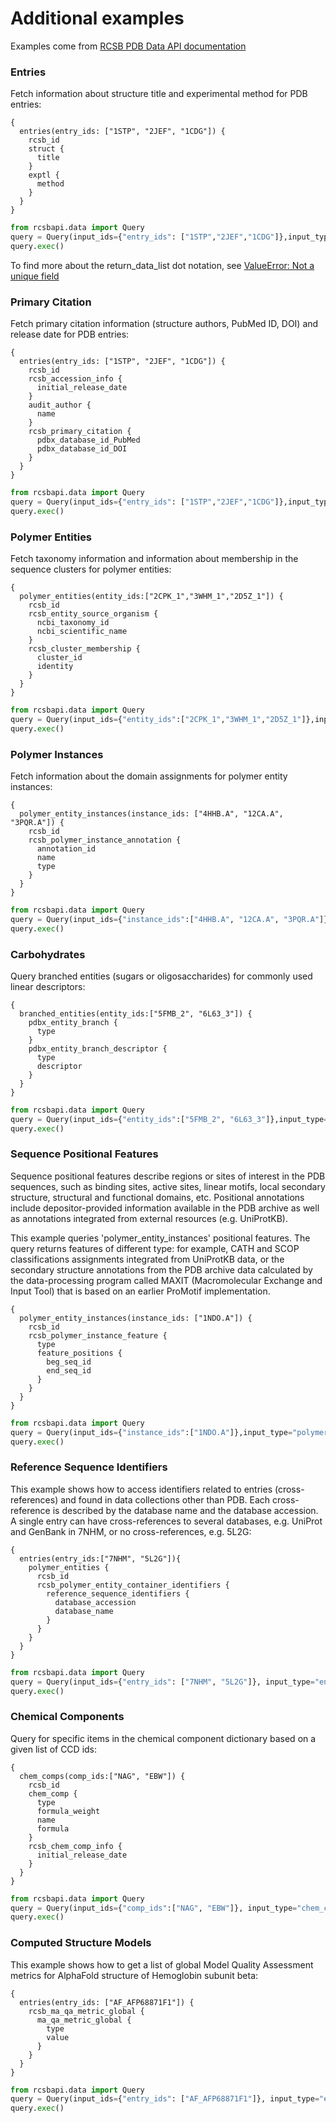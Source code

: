 # Additional examples
Examples come from [RCSB PDB Data API documentation](https://data.rcsb.org/#examples)

### Entries
Fetch information about structure title and experimental method for PDB entries:
```
{
  entries(entry_ids: ["1STP", "2JEF", "1CDG"]) {
    rcsb_id
    struct {
      title
    }
    exptl {
      method
    }
  }
}
```
```python
from rcsbapi.data import Query
query = Query(input_ids={"entry_ids": ["1STP","2JEF","1CDG"]},input_type="entries", return_data_list=["entries.rcsb_id", "struct.title", "exptl.method"])
query.exec()
```
To find more about the return_data_list dot notation, see [ValueError: Not a unique field](query_construction.md#valueerror-not-a-unique-field)

### Primary Citation
Fetch primary citation information (structure authors, PubMed ID, DOI) and release date for PDB entries:

```
{
  entries(entry_ids: ["1STP", "2JEF", "1CDG"]) {
    rcsb_id
    rcsb_accession_info {
      initial_release_date
    }
    audit_author {
      name
    }
    rcsb_primary_citation {
      pdbx_database_id_PubMed
      pdbx_database_id_DOI
    }
  }
}
```
```python
from rcsbapi.data import Query
query = Query(input_ids={"entry_ids": ["1STP","2JEF","1CDG"]},input_type="entries", return_data_list=["entries.rcsb_id", "rcsb_accession_info.initial_release_date", "audit_author.name", "rcsb_primary_citation.pdbx_database_id_PubMed", "rcsb_primary_citation.pdbx_database_id_DOI"])
query.exec()
```

### Polymer Entities
Fetch taxonomy information and information about membership in the sequence clusters for polymer entities:

```
{
  polymer_entities(entity_ids:["2CPK_1","3WHM_1","2D5Z_1"]) {
    rcsb_id
    rcsb_entity_source_organism {
      ncbi_taxonomy_id
      ncbi_scientific_name
    }
    rcsb_cluster_membership {
      cluster_id
      identity
    }
  }
}
```
```python
from rcsbapi.data import Query
query = Query(input_ids={"entity_ids":["2CPK_1","3WHM_1","2D5Z_1"]},input_type="polymer_entities", return_data_list=["polymer_entities.rcsb_id", "rcsb_entity_source_organism.ncbi_taxonomy_id", "rcsb_entity_source_organism.ncbi_scientific_name", "cluster_id", "identity"])
query.exec()
```

### Polymer Instances
Fetch information about the domain assignments for polymer entity instances:

```
{
  polymer_entity_instances(instance_ids: ["4HHB.A", "12CA.A", "3PQR.A"]) {
    rcsb_id
    rcsb_polymer_instance_annotation {
      annotation_id
      name
      type
    }
  }
}
```
```python
from rcsbapi.data import Query
query = Query(input_ids={"instance_ids":["4HHB.A", "12CA.A", "3PQR.A"]},input_type="polymer_entity_instances", return_data_list=["polymer_entity_instances.rcsb_id", "rcsb_polymer_instance_annotation.annotation_id", "rcsb_polymer_instance_annotation.name", "rcsb_polymer_instance_annotation.type"])
query.exec()
```

### Carbohydrates
Query branched entities (sugars or oligosaccharides) for commonly used linear descriptors:

```
{
  branched_entities(entity_ids:["5FMB_2", "6L63_3"]) {
    pdbx_entity_branch {
      type
    }
    pdbx_entity_branch_descriptor {
      type
      descriptor
    }
  }
}
```
```python
from rcsbapi.data import Query
query = Query(input_ids={"entity_ids":["5FMB_2", "6L63_3"]},input_type="branched_entities", return_data_list=["pdbx_entity_branch.type","pdbx_entity_branch_descriptor.type","pdbx_entity_branch_descriptor.descriptor"])
query.exec()
```

### Sequence Positional Features

Sequence positional features describe regions or sites of interest in the PDB sequences, such as binding sites, active sites, linear motifs, local secondary structure, structural and functional domains, etc. Positional annotations include depositor-provided information available in the PDB archive as well as annotations integrated from external resources (e.g. UniProtKB).

This example queries 'polymer_entity_instances' positional features. The query returns features of different type: for example, CATH and SCOP classifications assignments integrated from UniProtKB data, or the secondary structure annotations from the PDB archive data calculated by the data-processing program called MAXIT (Macromolecular Exchange and Input Tool) that is based on an earlier ProMotif implementation.

```
{
  polymer_entity_instances(instance_ids: ["1NDO.A"]) {
    rcsb_id
    rcsb_polymer_instance_feature {
      type
      feature_positions {
        beg_seq_id
        end_seq_id
      }
    }
  }
}
```
```python
from rcsbapi.data import Query
query = Query(input_ids={"instance_ids":["1NDO.A"]},input_type="polymer_entity_instances", return_data_list=["polymer_entity_instances.rcsb_id", "rcsb_polymer_instance_feature.type", "feature_positions.beg_seq_id", "feature_positions.end_seq_id"])
query.exec()
```

### Reference Sequence Identifiers
This example shows how to access identifiers related to entries (cross-references) and found in data collections other than PDB. Each cross-reference is described by the database name and the database accession. A single entry can have cross-references to several databases, e.g. UniProt and GenBank in 7NHM, or no cross-references, e.g. 5L2G:
```
{
  entries(entry_ids:["7NHM", "5L2G"]){
    polymer_entities {
      rcsb_id
      rcsb_polymer_entity_container_identifiers {
        reference_sequence_identifiers {
          database_accession
          database_name
        }
      }
    }
  }
}
```
```python
from rcsbapi.data import Query
query = Query(input_ids={"entry_ids": ["7NHM", "5L2G"]}, input_type="entries", return_data_list=["entries.rcsb_id", "reference_sequence_identifiers.database_accession", "reference_sequence_identifiers.database_name"])
query.exec()
```

### Chemical Components
Query for specific items in the chemical component dictionary based on a given list of CCD ids:

```
{
  chem_comps(comp_ids:["NAG", "EBW"]) {
    rcsb_id
    chem_comp {
      type
      formula_weight
      name
      formula
    }
    rcsb_chem_comp_info {
      initial_release_date
    }
  }
}
```
```python
from rcsbapi.data import Query
query = Query(input_ids={"comp_ids":["NAG", "EBW"]}, input_type="chem_comps", return_data_list=["chem_comps.rcsb_id","chem_comp.type","chem_comp.formula_weight","chem_comp.name","chem_comp.formula","rcsb_chem_comp_info.initial_release_date"])
query.exec()
```

### Computed Structure Models
This example shows how to get a list of global Model Quality Assessment metrics for AlphaFold structure of Hemoglobin subunit beta:

```
{
  entries(entry_ids: ["AF_AFP68871F1"]) {
    rcsb_ma_qa_metric_global {
      ma_qa_metric_global {
        type
        value
      }
    }
  }
}
```
```python
from rcsbapi.data import Query
query = Query(input_ids={"entry_ids": ["AF_AFP68871F1"]}, input_type="entries", return_data_list=["ma_qa_metric_global.type", "ma_qa_metric_global.value"])
query.exec()
```